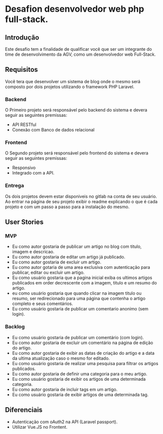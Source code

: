 # Desafion desenvolvedor web php full-stack.

## Introdução

Este desafio tem a finalidade de qualificar você que ser um integrante do time de desenvolvimento da AGV, como um desenvolvedor web Full-Stack.

## Requisitos

Você tera que desenvolver um sistema de blog onde o mesmo será composto por dois projetos utilizando o framework PHP Laravel.

### Backend

O Primeiro projeto será responsável pelo backend do sistema e devera seguir as seguintes premissas:

* API RESTful
* Conexão com Banco de dados relacional

### Frontend

O Segundo projeto será responsável pelo frontend do sistema e devera seguir as seguintes premissas:

* Responsivo
* Integrado com a API.

### Entrega

Os dois projetos devem estar disponiveis no gitlab na conta de seu usuário. Ao entrar na página de seu projeto exibir o readme explicando o que é cada projeto e com um passo a passo para a instalação do mesmo.

## User Stories

### MVP

* Eu como autor gostaria de publicar um artigo no blog com titulo, imagem e descricao.
* Eu como autor gostaria de editar um artigo já publicado.
* Eu como autor gostaria de excluir um artigo.
* Eu como autor gotaria de uma area exclusiva com autenticação para publicar, editar ou excluir um artigo.
* Eu como usuário gostaria que a pagina inicial exiba os ultimos artigos publicados em order decrescente com a imagem, titulo e um resumo do artigo.
* eu como usuário gostaria que quando clicar na imagem titulo ou resumo, ser redirecionado para uma página que contenha o artigo completo e seus comentários.
* Eu como usuário gostaria de publicar um comentario anonimo (sem login).

### Backlog

* Eu como usuário gostaria de publicar um comentário (com login).
* Eu como autor gostaria de excluir um comentário na página de edição do artigo.
* Eu como autor gostaria de exibir as datas de criação do artigo e a data da ultima atualização caso o mesmo for editado.
* Eu como usuário gostaria de realizar uma pesquisa para filtrar os artigos publicados.
* Eu como autor gostaria de definir uma categoria para o meu artigo.
* Eu como usuário gostaria de exibir os artigos de uma determinada categoria.
* Eu como autor gostaria de incluir tags em um artigo.
* Eu como usuário gostaria de exibir artigos de uma determinada tag.

## Diferenciais

* Autenticação com oAuth2 na API (Laravel passport).
* Utilizar Vue.JS no Frontent.
